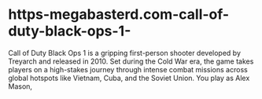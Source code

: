# https-megabasterd.com-call-of-duty-black-ops-1-
Call of Duty Black Ops 1 is a gripping first-person shooter developed by Treyarch and released in 2010. Set during the Cold War era, the game takes players on a high-stakes journey through intense combat missions across global hotspots like Vietnam, Cuba, and the Soviet Union. You play as Alex Mason,
